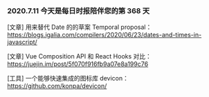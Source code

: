 ### 2020.7.11 今天是每日时报陪伴您的第 368 天

[文章] 用来替代 Date 的的草案 Temporal proposal：<https://blogs.igalia.com/compilers/2020/06/23/dates-and-times-in-javascript/>

[文章] Vue Composition API 和 React Hooks 对比： <https://juejin.im/post/5f070f916fb9a07e8a199c76>

[工具] 一个能够快速集成的图标库 devicon： <https://github.com/konpa/devicon/>